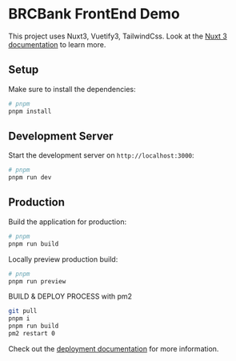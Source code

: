 # BRCBank FrontEnd Demo

This project uses Nuxt3, Vuetify3, TailwindCss.
Look at the [Nuxt 3 documentation](https://nuxt.com/docs/getting-started/introduction) to learn more.

## Setup

Make sure to install the dependencies:

```bash
# pnpm
pnpm install
```

## Development Server

Start the development server on `http://localhost:3000`:

```bash
# pnpm
pnpm run dev
```

## Production

Build the application for production:

```bash
# pnpm
pnpm run build
```

Locally preview production build:

```bash
# pnpm
pnpm run preview
```

BUILD & DEPLOY PROCESS with pm2
```bash
git pull
pnpm i
pnpm run build
pm2 restart 0


```


Check out the [deployment documentation](https://nuxt.com/docs/getting-started/deployment) for more information.
